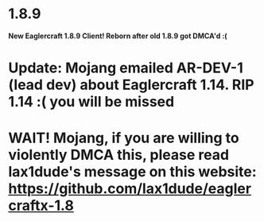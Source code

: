 # 1.8.9
**New Eaglercraft 1.8.9 Client! Reborn after old 1.8.9 got DMCA'd :(**
# Update: Mojang emailed AR-DEV-1 (lead dev) about Eaglercraft 1.14. RIP 1.14 :( you will be missed

# WAIT! Mojang, if you are willing to violently DMCA this, please read lax1dude's message on this website: https://github.com/lax1dude/eaglercraftx-1.8
